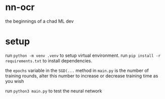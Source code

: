 # nn-ocr
the beginnings of a chad ML dev


# setup
run `python -m venv .venv` to setup virtual environment.
run `pip install -r requirements.txt` to install dependencies.

the `epochs` variable in the `SGD(...` method in `main.py` is the number of training rounds, alter this number to increase or decrease training time as you wish

run `python3 main.py` to test the neural network



